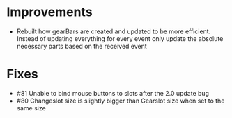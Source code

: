 # Improvements

* Rebuilt how gearBars are created and updated to be more efficient. Instead of updating everything for every event only update the absolute necessary parts based on the received event

# Fixes

* #81 Unable to bind mouse buttons to slots after the 2.0 update bug
* #80 Changeslot size is slightly bigger than Gearslot size when set to the same size

